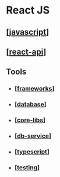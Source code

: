 # React JS

## [[javascript]]

## [[react-api]]

## Tools

- ### [[frameworks]]
- ### [[database]]
- ### [[core-libs]]
- ### [[db-service]]
- ### [[typescript]]
- ### [[testing]]

[//begin]: # "Autogenerated link references for markdown compatibility"
[javascript]: database/javascript "Javascript"
[react-api]: react-api "React JS API"
[frameworks]: frameworks/frameworks "Frameworks"
[database]: database/database "Database"
[core-libs]: core-libs/core-libs "Core Libs"
[db-service]: db-service/db-service "DB as a Service"
[typescript]: typescript "TypeScript"
[testing]: testing "Testing"
[//end]: # "Autogenerated link references"
